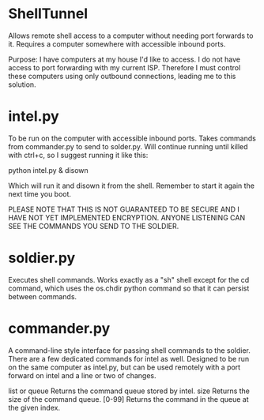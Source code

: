 # ShellTunnel
Allows remote shell access to a computer without needing port forwards to it. Requires a computer somewhere with accessible inbound ports.

Purpose:
I have computers at my house I'd like to access. I do not have access to port forwarding with my current ISP. Therefore I must control these computers using only outbound connections, leading me to this solution.

# intel.py
To be run on the computer with accessible inbound ports. Takes commands from commander.py to send to solder.py. Will continue running until killed with ctrl+c, so I suggest running it like this:

python intel.py & disown

Which will run it and disown it from the shell. Remember to start it again the next time you boot.

PLEASE NOTE THAT THIS IS NOT GUARANTEED TO BE SECURE AND I HAVE NOT YET IMPLEMENTED ENCRYPTION. ANYONE LISTENING CAN SEE THE COMMANDS YOU SEND TO THE SOLDIER.

# soldier.py
Executes shell commands. Works exactly as a "sh" shell except for the cd command, which uses the os.chdir python command so that it can persist between commands.

# commander.py
A command-line style interface for passing shell commands to the soldier. There are a few dedicated commands for intel as well. Designed to be run on the same computer as intel.py, but can be used remotely with a port forward on intel and a line or two of changes.

list or queue
Returns the command queue stored by intel.
size
Returns the size of the command queue.
[0-99]
Returns the command in the queue at the given index.
